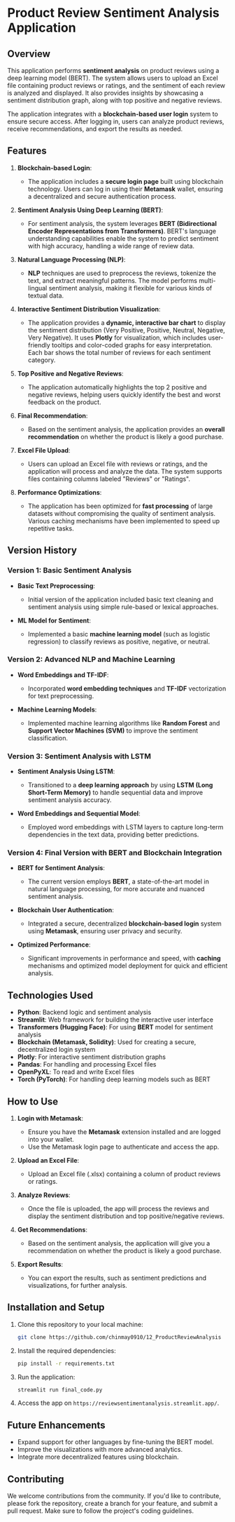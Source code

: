 # Product Review Sentiment Analysis Application

## Overview
This application performs **sentiment analysis** on product reviews using a deep learning model (BERT). The system allows users to upload an Excel file containing product reviews or ratings, and the sentiment of each review is analyzed and displayed. It also provides insights by showcasing a sentiment distribution graph, along with top positive and negative reviews.

The application integrates with a **blockchain-based user login** system to ensure secure access. After logging in, users can analyze product reviews, receive recommendations, and export the results as needed. 

## Features
1. **Blockchain-based Login**:
    - The application includes a **secure login page** built using blockchain technology. Users can log in using their **Metamask** wallet, ensuring a decentralized and secure authentication process.
  
2. **Sentiment Analysis Using Deep Learning (BERT)**:
    - For sentiment analysis, the system leverages **BERT (Bidirectional Encoder Representations from Transformers)**. BERT's language understanding capabilities enable the system to predict sentiment with high accuracy, handling a wide range of review data.

3. **Natural Language Processing (NLP)**:
    - **NLP** techniques are used to preprocess the reviews, tokenize the text, and extract meaningful patterns. The model performs multi-lingual sentiment analysis, making it flexible for various kinds of textual data.

4. **Interactive Sentiment Distribution Visualization**:
    - The application provides a **dynamic, interactive bar chart** to display the sentiment distribution (Very Positive, Positive, Neutral, Negative, Very Negative). It uses **Plotly** for visualization, which includes user-friendly tooltips and color-coded graphs for easy interpretation. Each bar shows the total number of reviews for each sentiment category.

5. **Top Positive and Negative Reviews**:
    - The application automatically highlights the top 2 positive and negative reviews, helping users quickly identify the best and worst feedback on the product.
    
6. **Final Recommendation**:
    - Based on the sentiment analysis, the application provides an **overall recommendation** on whether the product is likely a good purchase.

7. **Excel File Upload**:
    - Users can upload an Excel file with reviews or ratings, and the application will process and analyze the data. The system supports files containing columns labeled "Reviews" or "Ratings".

8. **Performance Optimizations**:
    - The application has been optimized for **fast processing** of large datasets without compromising the quality of sentiment analysis. Various caching mechanisms have been implemented to speed up repetitive tasks.

## Version History

### Version 1: Basic Sentiment Analysis
- **Basic Text Preprocessing**:
  - Initial version of the application included basic text cleaning and sentiment analysis using simple rule-based or lexical approaches.
  
- **ML Model for Sentiment**:
  - Implemented a basic **machine learning model** (such as logistic regression) to classify reviews as positive, negative, or neutral.

### Version 2: Advanced NLP and Machine Learning
- **Word Embeddings and TF-IDF**:
  - Incorporated **word embedding techniques** and **TF-IDF** vectorization for text preprocessing.
  
- **Machine Learning Models**:
  - Implemented machine learning algorithms like **Random Forest** and **Support Vector Machines (SVM)** to improve the sentiment classification.
  
### Version 3: Sentiment Analysis with LSTM
- **Sentiment Analysis Using LSTM**:
  - Transitioned to a **deep learning approach** by using **LSTM (Long Short-Term Memory)** to handle sequential data and improve sentiment analysis accuracy.
  
- **Word Embeddings and Sequential Model**:
  - Employed word embeddings with LSTM layers to capture long-term dependencies in the text data, providing better predictions.

### Version 4: Final Version with BERT and Blockchain Integration
- **BERT for Sentiment Analysis**:
  - The current version employs **BERT**, a state-of-the-art model in natural language processing, for more accurate and nuanced sentiment analysis.
  
- **Blockchain User Authentication**:
  - Integrated a secure, decentralized **blockchain-based login** system using **Metamask**, ensuring user privacy and security.
  
- **Optimized Performance**:
  - Significant improvements in performance and speed, with **caching** mechanisms and optimized model deployment for quick and efficient analysis.

## Technologies Used
- **Python**: Backend logic and sentiment analysis
- **Streamlit**: Web framework for building the interactive user interface
- **Transformers (Hugging Face)**: For using **BERT** model for sentiment analysis
- **Blockchain (Metamask, Solidity)**: Used for creating a secure, decentralized login system
- **Plotly**: For interactive sentiment distribution graphs
- **Pandas**: For handling and processing Excel files
- **OpenPyXL**: To read and write Excel files
- **Torch (PyTorch)**: For handling deep learning models such as BERT

## How to Use
1. **Login with Metamask**:
    - Ensure you have the **Metamask** extension installed and are logged into your wallet.
    - Use the Metamask login page to authenticate and access the app.

2. **Upload an Excel File**:
    - Upload an Excel file (.xlsx) containing a column of product reviews or ratings.
    
3. **Analyze Reviews**:
    - Once the file is uploaded, the app will process the reviews and display the sentiment distribution and top positive/negative reviews.

4. **Get Recommendations**:
    - Based on the sentiment analysis, the application will give you a recommendation on whether the product is likely a good purchase.

5. **Export Results**:
    - You can export the results, such as sentiment predictions and visualizations, for further analysis.

## Installation and Setup
1. Clone this repository to your local machine:
    ```bash
    git clone https://github.com/chinmay0910/12_ProductReviewAnalysis
    ```

2. Install the required dependencies:
    ```bash
    pip install -r requirements.txt
    ```

3. Run the application:
    ```bash
    streamlit run final_code.py
    ```

4. Access the app on `https://reviewsentimentanalysis.streamlit.app/`.

## Future Enhancements
- Expand support for other languages by fine-tuning the BERT model.
- Improve the visualizations with more advanced analytics.
- Integrate more decentralized features using blockchain.
  
## Contributing
We welcome contributions from the community. If you'd like to contribute, please fork the repository, create a branch for your feature, and submit a pull request. Make sure to follow the project's coding guidelines.

